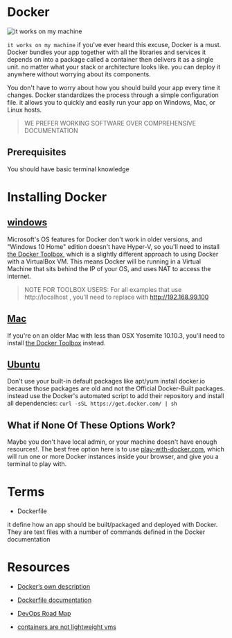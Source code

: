 # Docker

![it works on my machine](https://encrypted-tbn0.gstatic.com/images?q=tbn:ANd9GcRIQid16aRVh-aRN_Y9qadnpXuAtvmGEZvE1Azy8BdT4IIEHm6K&s)

`it works on my machine` if you've ever heard this excuse, Docker is a must. Docker bundles your app together with all the libraries and services it depends on into a package called a container then delivers it as a single unit. no matter what your stack or architecture looks like. you can deploy it anywhere without worrying about its components.

You don't have to worry about how you should build your app every time it changes. Docker standardizes the process through a simple configuration file. it allows you to quickly and easily run your app on Windows, Mac, or Linux hosts.

> WE PREFER WORKING SOFTWARE OVER COMPREHENSIVE DOCUMENTATION

## Prerequisites
You should have basic terminal knowledge 

# Installing Docker 
## [windows](https://docs.docker.com/docker-for-windows/install/)
Microsoft's OS features for Docker don't work in older versions, and "Windows 10 Home" edition doesn't have Hyper-V, so you'll need to install [the Docker Toolbox](https://docs.docker.com/toolbox/overview/), which is a slightly different approach to using Docker with a VirtualBox VM. This means Docker will be running in a Virtual Machine that sits behind the IP of your OS, and uses NAT to access the internet.

> NOTE FOR TOOLBOX USERS: For all examples that use http://localhost , you'll need to replace with http://192.168.99.100

## [Mac](https://docs.docker.com/docker-for-mac/install/)
 If you're on an older Mac with less than OSX Yosemite 10.10.3, you'll need to install [the Docker Toolbox](https://docs.docker.com/toolbox/overview/) instead.

## [Ubuntu](https://docs.docker.com/install/linux/docker-ce/ubuntu/)
Don't use your built-in default packages like apt/yum install docker.io because those packages are old and not the Official Docker-Built packages. instead use the Docker's automated script to add their repository and install all dependencies: `curl -sSL https://get.docker.com/ | sh` 

## What if None Of These Options Work?
Maybe you don't have local admin, or your machine doesn't have enough resources!. The best free option here is to use [play-with-docker.com](https://labs.play-with-docker.com/), which will run one or more Docker instances inside your browser, and give you a terminal to play with. 

# Terms

* Dockerfile 

it define how an app should be built/packaged and deployed with Docker. They are text files with a number of commands defined in the Docker documentation

# Resources 

* [Docker’s own description](https://www.docker.com/why-docker)

* [Dockerfile documentation](https://docs.docker.com/engine/reference/builder/)

* [DevOps Road Map](https://dzone.com/articles/the-devops-roadmap-for-programmers)

* [containers are not lightweight vms](https://www.linuxfoundation.org/blog/2017/05/containers-are-not-lightweight-vms/)
